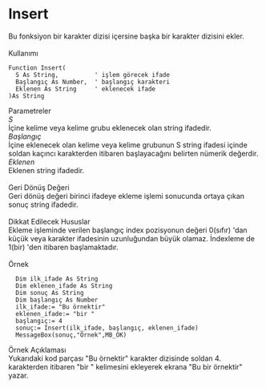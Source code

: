 # Insert

Bu fonksiyon bir karakter dizisi içersine başka bir karakter dizisini ekler.\
\
Kullanımı

```
Function Insert(
  S As String,          ' işlem görecek ifade
  Başlangıç As Number,  ' başlangıç karakteri
  Eklenen As String     ' eklenecek ifade
)As String
```

Parametreler\
_S_\
İçine kelime veya kelime grubu eklenecek olan string ifadedir.\
_Başlangıç_\
İçine eklenecek olan kelime veya kelime grubunun S string ifadesi içinde soldan kaçıncı karakterden itibaren başlayacağını belirten nümerik değerdir.\
_Eklenen_\
Eklenen string ifadedir.\
\
Geri Dönüş Değeri\
Geri dönüş değeri birinci ifadeye ekleme işlemi sonucunda ortaya çıkan sonuç string ifadedir.\
\
Dikkat Edilecek Hususlar\
Ekleme işleminde verilen başlangıç index pozisyonun değeri 0(sıfır) 'dan küçük veya karakter ifadesinin uzunluğundan büyük olamaz. İndexleme de 1(bir) 'den itibaren başlamaktadır.\
\
Örnek

```
  Dim ilk_ifade As String
  Dim eklenen_ifade As String
  Dim sonuç As String
  Dim başlangıç As Number
  ilk_ifade:= "Bu örnektir"
  eklenen_ifade:= "bir "
  başlangıç:= 4
  sonuç:= Insert(ilk_ifade, başlangıç, eklenen_ifade)
  MessageBox(sonuç,"Örnek",MB_OK)
```

Örnek Açıklaması\
Yukarıdaki kod parçası "Bu örnektir" karakter dizisinde soldan 4. karakterden itibaren "bir " kelimesini ekleyerek ekrana "Bu bir örnektir" yazar.
